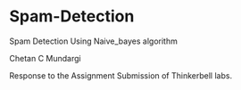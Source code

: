 # Spam-Detection
Spam Detection Using Naive_bayes algorithm

Chetan C Mundargi

Response to the Assignment Submission of Thinkerbell labs.

